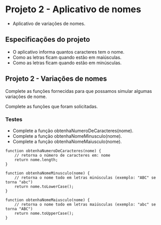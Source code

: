 # Projeto 2 - Aplicativo de nomes

- Aplicativo de variações de nomes.

## Especificações do projeto
- O aplicativo informa quantos caracteres tem o nome.
- Como as letras ficam quando estão em maiúsculas.
- Como as letras ficam quando estão em minúsculas.

## Projeto 2 - Variações de nomes
Complete as funções fornecidas para que possamos simular algumas variações de nome.

Complete as funções que foram solicitadas.

### Testes 
- Complete a função obtenhaNumeroDeCaracteres(nome).
- Complete a função obtenhaNomeMinusculo(nome).
- Complete a função obtenhaNomeMaiusculo(nome).

```
function obtenhaNumeroDeCaracteres(nome) {
    // retorna o número de caracteres em: nome
    return nome.length;
}

function obtenhaNomeMinusculo(nome) {
    // retorna o nome todo em letras minúsculas (exemplo: "ABC" se torna "abc")
    return nome.toLowerCase();
}

function obtenhaNomeMaiusculo(nome) {
    // retorna o nome todo em letras maiúsculas (exemplo: "abc" se torna "ABC")
    return nome.toUpperCase();
}
```